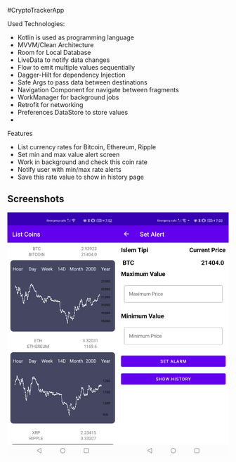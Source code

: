 
#CryptoTrackerApp


Used Technologies:
* Kotlin is used as programming language
* MVVM/Clean Architecture
* Room for Local Database
* LiveData to notify data changes
* Flow to emit multiple values sequentially
* Dagger-Hilt for dependency Injection
* Safe Args to pass data between destinations
* Navigation Component for navigate between fragments
* WorkManager for background jobs
* Retrofit for networking
* Preferences DataStore to store values
*


Features
* List currency rates for Bitcoin, Ethereum, Ripple
* Set min and max value alert screen
* Work in background and check this coin rate
* Notify user with min/max rate alerts
* Save this rate value to show in history page


## Screenshots

<img src="screenshots/output.png"/>
